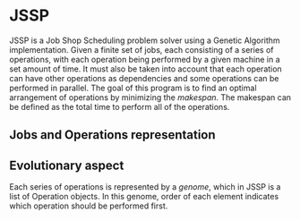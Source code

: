 JSSP
===================

JSSP is a Job Shop Scheduling problem solver using a Genetic Algorithm implementation. Given a finite set of jobs, each consisting of a series of operations, with each operation being performed by a given machine in a set amount of time. It must also be taken into account that each operation can have other operations as dependencies and some operations can be performed in parallel. The goal of this program is to find an optimal arrangement of operations by minimizing the *makespan*. The makespan can be defined as the total time to perform all of the operations.

Jobs and Operations representation
-------------


Evolutionary aspect
-------------
Each series of operations is represented by a *genome*, which in JSSP is a list of Operation objects. In this genome, order of each element indicates which operation should be performed first.
